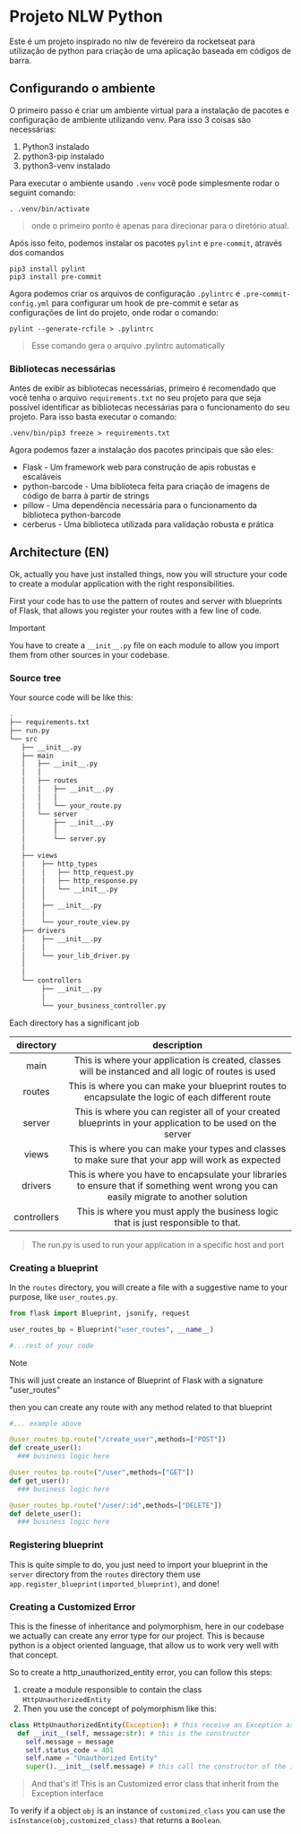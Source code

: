 # Projeto NLW Python

Este é um projeto inspirado no nlw de fevereiro da rocketseat para utilização de python para criação de uma aplicação baseada em códigos de barra.

## Configurando o ambiente

O primeiro passo é criar um ambiente virtual para a instalação de pacotes e configuração de ambiente utilizando venv.
Para isso 3 coisas são necessárias:
1. Python3 instalado
2. python3-pip instalado
3. python3-venv instalado

Para executar o ambiente usando `.venv` você pode simplesmente rodar o seguint comando:

```shell
. .venv/bin/activate
```
>onde o primeiro ponto é apenas para direcionar para o diretório atual.

Após isso feito, podemos instalar os pacotes `pylint` e `pre-commit`, através dos comandos

```shell
pip3 install pylint
pip3 install pre-commit
```

Agora podemos criar os arquivos de configuração `.pylintrc` e `.pre-commit-config.yml` para configurar um hook de pre-commit e setar as configurações de lint do projeto, onde rodar o comando:

```shell
pylint --generate-rcfile > .pylintrc
```
> Esse comando gera o arquivo .pylintrc automatically

### Bibliotecas necessárias

Antes de exibir as bibliotecas necessárias, primeiro é recomendado que você tenha o arquivo `requirements.txt` no seu projeto para que seja possível identificar as bibliotecas necessárias para o funcionamento do seu projeto.
Para isso basta executar o comando:

```shell
.venv/bin/pip3 freeze > requirements.txt
```

Agora podemos fazer a instalação dos pacotes principais que são eles:

- Flask - Um framework web para construção de apis robustas e escaláveis
- python-barcode - Uma biblioteca feita para criação de imagens de código de barra à partir de strings
- pillow - Uma dependência necessária para o funcionamento da biblioteca python-barcode
- cerberus - Uma biblioteca utilizada para validação robusta e prática

## Architecture (EN)

Ok, actually you have just installed things, now you will structure your code to create a modular application with the right responsibilities.

First your code has to use the pattern of routes and server with blueprints of Flask, that allows you register your routes with a few line of code.

>[!IMPORTANT]
> You have to create a `__init__.py` file on each module to allow you import them from other sources in your codebase.

### Source tree
Your source code will be like this:

```bash
.
├── requirements.txt
├── run.py
└── src
   ├── __init__.py
   ├── main
   │   ├── __init__.py
   │   │
   │   ├── routes
   │   │   ├── __init__.py
   │   │   │
   │   │   └── your_route.py
   │   └── server
   │       ├── __init__.py
   │       │
   │       └── server.py
   │
   ├── views
   │    ├── http_types
   │    │   ├── http_request.py
   │    │   ├── http_response.py
   │    │   └── __init__.py
   │    │   
   │    ├── __init__.py
   │    │
   │    └── your_route_view.py
   ├── drivers
   │    ├── __init__.py
   │    │ 
   │    └── your_lib_driver.py
   │
   │
   └── controllers
        ├── __init__.py
        │ 
        └── your_business_controller.py         

```

Each directory has a significant job

directory|description
:---:|:---:
main|This is where your application is created, classes will be instanced and all logic of routes is used
routes|This is where you can make your blueprint routes to encapsulate the logic of each different route
server|This is where you can register all of your created blueprints in your application to be used on the server
views|This is where you can make your types and classes to make sure that your app will work as expected
drivers|This is where you have to encapsulate your libraries to ensure that if something went wrong you can easily migrate to another solution
controllers|This is where you must apply the business logic that is just responsible to that. 
> The run.py is used to run your application in a specific host and port


### Creating a blueprint

In the `routes` directory, you will create a file with a suggestive name to your purpose, like `user_routes.py`.
```python
from flask import Blueprint, jsonify, request

user_routes_bp = Blueprint("user_routes", __name__)

#...rest of your code

```

>[!NOTE]
> This will just create an instance of Blueprint of Flask with a signature "user_routes"

then you can create any route with any method related to that blueprint

```py
#... example above

@user_routes_bp.route("/create_user",methods=["POST"])
def create_user():
  ### business logic here

@user_routes_bp.route("/user",methods=["GET"])
def get_user():
  ### business logic here

@user_routes_bp.route("/user/:id",methods=["DELETE"])
def delete_user():
  ### business logic here
```

### Registering blueprint

This is quite simple to do, you just need to import your blueprint in the `server` directory from the `routes` directory them use `app.register_blueprint(imported_blueprint)`, and done!

### Creating a Customized Error

This is the finesse of inheritance and polymorphism, here in our codebase we actually can create any error type for our project.
This is because python is a object oriented language, that allow us to work very well with that concept.

So to create a http_unauthorized_entity error, you can follow this steps:

1. create a module responsible to contain the class `HttpUnauthorizedEntity`
2. Then you use the concept of polymorphism like this:
  ```python
  class HttpUnauthorizedEntity(Exception): # this receive an Exception as argument
    def __init__(self, message:str): # this is the constructor
      self.message = message
      self.status_code = 401
      self.name = "Unauthorized Entity"
      super().__init__(self.message) # this call the constructor of the inherited class and pass the message to the argument

  ```

> And that's it! This is an Customized error class that inherit from the Exception interface

To verify if a object `obj` is an instance of `customized_class` you can use the `isInstance(obj,customized_class)` that returns a `Boolean`. 